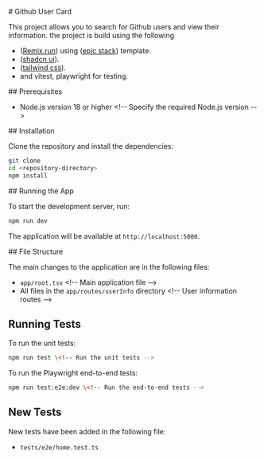 \# Github User Card

This project allows you to search for Github users and view their information.
the project is build using the following

- ([Remix.run](https://remix.run/)) using ([epic stack](https://www.epicweb.dev/epic-stack/)) template.
- ([shadcn ui](https://ui.shadcn.com/)).
- ([tailwind css](https://tailwindcss.com/)).
- and vitest, playwright for testing.

\## Prerequisites

- Node.js version 18 or higher \<!-- Specify the required Node.js version -->

\## Installation

Clone the repository and install the dependencies:

````bash
git clone 
cd <repository-directory> 
npm install 
````

\## Running the App

To start the development server, run:

```bash
npm run dev 
```

The application will be available at `http://localhost:5000`.

\## File Structure

The main changes to the application are in the following files:

- `app/root.tsx` \<!-- Main application file -->
- All files in the `app/routes/userInfo` directory \<!-- User information routes -->

## Running Tests

To run the unit tests:

```bash
npm run test \<!-- Run the unit tests -->
```

To run the Playwright end-to-end tests:

```bash
npm run test:e2e:dev \<!-- Run the end-to-end tests -->
```

## New Tests

New tests have been added in the following file:

- `tests/e2e/home.test.ts`
